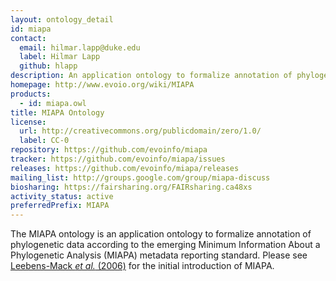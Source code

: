 ```yaml
---
layout: ontology_detail
id: miapa
contact:
  email: hilmar.lapp@duke.edu
  label: Hilmar Lapp
  github: hlapp
description: An application ontology to formalize annotation of phylogenetic data.
homepage: http://www.evoio.org/wiki/MIAPA
products:
  - id: miapa.owl
title: MIAPA Ontology
license:
  url: http://creativecommons.org/publicdomain/zero/1.0/
  label: CC-0
repository: https://github.com/evoinfo/miapa
tracker: https://github.com/evoinfo/miapa/issues
releases: https://github.com/evoinfo/miapa/releases
mailing_list: http://groups.google.com/group/miapa-discuss
biosharing: https://fairsharing.org/FAIRsharing.ca48xs
activity_status: active
preferredPrefix: MIAPA
---
```


The MIAPA ontology is an application ontology to formalize annotation of phylogenetic data according to the emerging Minimum Information About a Phylogenetic Analysis (MIAPA) metadata reporting standard. Please see [Leebens-Mack _et al._ (2006)](https://doi.org/10.1089/omi.2006.10.231) for the initial introduction of MIAPA.
